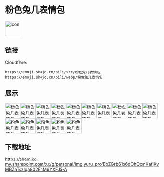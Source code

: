 # 粉色兔几表情包
<img src="https://emoji.shojo.cn/bili/src/粉色兔几表情包/icon.png" width="50" height="50" alt="icon">

## 链接
Cloudflare:
```
https://emoji.shojo.cn/bili/src/粉色兔几表情包
https://emoji.shojo.cn/bili/webp/粉色兔几表情包
```
## 展示
<img src="https://emoji.shojo.cn/bili/src/粉色兔几表情包/粉色兔几表情包-爱你.png" width="50" height="50" alt="粉色兔几表情包-爱你"><img src="https://emoji.shojo.cn/bili/src/粉色兔几表情包/粉色兔几表情包-hi.png" width="50" height="50" alt="粉色兔几表情包-hi"><img src="https://emoji.shojo.cn/bili/src/粉色兔几表情包/粉色兔几表情包-大哭.png" width="50" height="50" alt="粉色兔几表情包-大哭"><img src="https://emoji.shojo.cn/bili/src/粉色兔几表情包/粉色兔几表情包-哎.png" width="50" height="50" alt="粉色兔几表情包-哎"><img src="https://emoji.shojo.cn/bili/src/粉色兔几表情包/粉色兔几表情包-自闭.png" width="50" height="50" alt="粉色兔几表情包-自闭"><img src="https://emoji.shojo.cn/bili/src/粉色兔几表情包/粉色兔几表情包-超稀饭.png" width="50" height="50" alt="粉色兔几表情包-超稀饭"><img src="https://emoji.shojo.cn/bili/src/粉色兔几表情包/粉色兔几表情包-？.png" width="50" height="50" alt="粉色兔几表情包-？"><img src="https://emoji.shojo.cn/bili/src/粉色兔几表情包/粉色兔几表情包-怕怕.png" width="50" height="50" alt="粉色兔几表情包-怕怕"><img src="https://emoji.shojo.cn/bili/src/粉色兔几表情包/粉色兔几表情包-乖巧.png" width="50" height="50" alt="粉色兔几表情包-乖巧"><img src="https://emoji.shojo.cn/bili/src/粉色兔几表情包/粉色兔几表情包-摸头.png" width="50" height="50" alt="粉色兔几表情包-摸头"><img src="https://emoji.shojo.cn/bili/src/粉色兔几表情包/粉色兔几表情包-围观.png" width="50" height="50" alt="粉色兔几表情包-围观"><img src="https://emoji.shojo.cn/bili/src/粉色兔几表情包/粉色兔几表情包-惊吓.png" width="50" height="50" alt="粉色兔几表情包-惊吓"><img src="https://emoji.shojo.cn/bili/src/粉色兔几表情包/粉色兔几表情包-溜了溜了.png" width="50" height="50" alt="粉色兔几表情包-溜了溜了"><img src="https://emoji.shojo.cn/bili/src/粉色兔几表情包/粉色兔几表情包-亲亲.png" width="50" height="50" alt="粉色兔几表情包-亲亲"><img src="https://emoji.shojo.cn/bili/src/粉色兔几表情包/粉色兔几表情包-嗯.png" width="50" height="50" alt="粉色兔几表情包-嗯">

## 下载地址

https://shamiko-my.sharepoint.com/:u:/g/personal/img_yuru_pro/EbZGrb61b6dOhQcmKafjKvMBZaTczIqa802EhM6YXFJ5-A